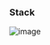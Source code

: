 ### Stack

![image](https://github.com/l1agosta/l1agosta/assets/143471369/8c205d1a-dbff-410e-9a3d-6e373eb7b78e)

